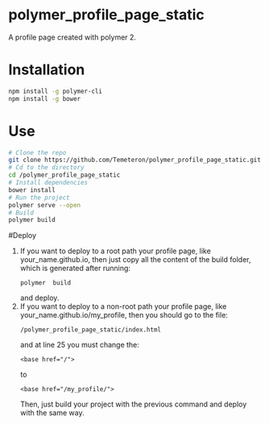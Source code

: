 # polymer_profile_page_static
A profile page created with polymer 2.

# Installation
```bash
npm install -g polymer-cli
npm install -g bower
```

# Use
```bash
# Clone the repo
git clone https://github.com/Temeteron/polymer_profile_page_static.git
# Cd to the directory
cd /polymer_profile_page_static
# Install dependencies
bower install
# Run the project
polymer serve --open
# Build
polymer build
```

#Deploy

1) If you want to deploy to a root path your profile page, like your_name.github.io, then just copy all the content of the build folder, which is generated after running:
    ```
    polymer  build
    ```
    and deploy.
2) If you want to deploy to a non-root path your profile page, like your_name.github.io/my_profile, then you should go to the file:
    ```
    /polymer_profile_page_static/index.html
    ```
    and at line 25 you must change the:
    ```
    <base href="/">
    ```
    to
    ```
    <base href="/my_profile/">
    ```
    Then, just build your project with the previous command and deploy with the same way.